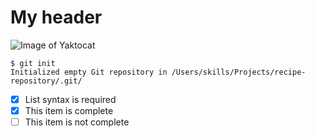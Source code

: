 # My header

![Image of Yaktocat](https://pbs.twimg.com/profile_images/491243000882659328/0f2a15a8_400x400.jpeg)


```
$ git init
Initialized empty Git repository in /Users/skills/Projects/recipe-repository/.git/
```
- [x] List syntax is required
- [x] This item is complete
- [ ] This item is not complete
